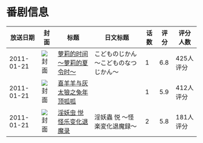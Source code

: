 # 番剧信息

|放送日期|封面|标题|日文标题|话数|评分|评分人数|
|---|---|---|---|---|---|---|
|2011-01-21|![封面](https://lain.bgm.tv/pic/cover/c/b2/0b/11142_dV2Q1.jpg)|[萝莉的时间～萝莉的夏令时～](https://bangumi.tv/subject/11142)|こどものじかん～こどものなつじかん～|1|6.8|425人评分|
|2011-01-21|![封面](https://lain.bgm.tv/pic/cover/c/eb/b1/13135_kZUr8.jpg)|[喜羊羊与灰太狼之兔年顶呱呱](https://bangumi.tv/subject/13135)||1|5.9|412人评分|
|2011-01-21|![封面](https://bangumi.tv/img/no_icon_subject.png)|[淫妖虫 悦 怪乐变化退魔录](https://bangumi.tv/subject/70284)|淫妖蟲 悦 〜怪楽変化退魔録〜|2|5.8|181人评分|
